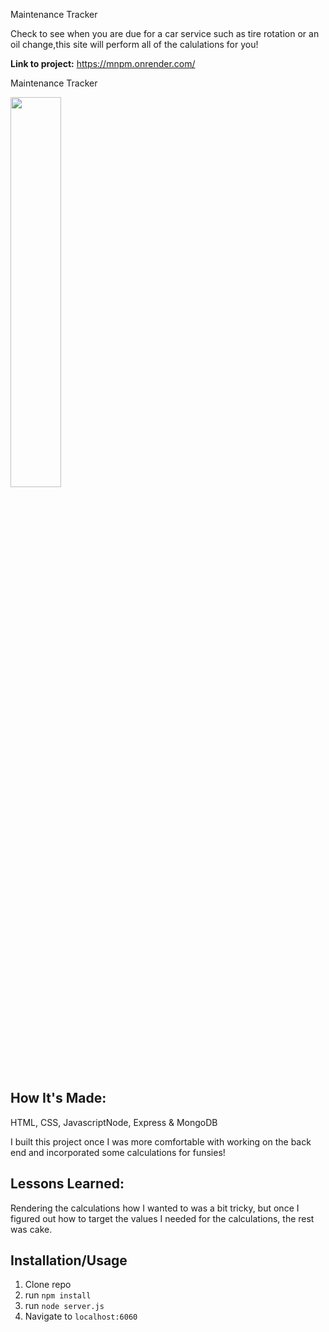 Maintenance Tracker

Check to see when you are due for a car service such as tire rotation or an oil change,this site will perform all of the calulations for you!

**Link to project:** 
https://mnpm.onrender.com/

Maintenance Tracker


<img src="https://i.imgur.com/2sd1YQ0.png" height="40%" width="40%">

## How It's Made:
HTML, CSS, JavascriptNode, Express & MongoDB

I built this project once I was more comfortable with working on the back end and incorporated some calculations for funsies!

## Lessons Learned:
Rendering the calculations how I wanted to was a bit tricky, but once I figured out how to target the values I needed for the calculations, the rest was cake.



## Installation/Usage
1. Clone repo
2. run `npm install`
3. run `node server.js`
4. Navigate to `localhost:6060`
